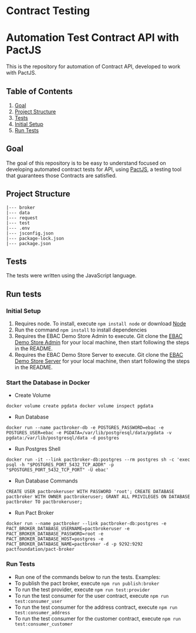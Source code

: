 # Contract Testing

# Automation Test Contract API with PactJS

This is the repository for automation of Contract API, developed to work with PactJS.

## Table of Contents

1. [Goal](#goal)
2. [Project Structure](#project-structure)
3. [Tests](#tests)
4. [Initial Setup](#initial-setup)
5. [Run Tests](#run-tests)

## Goal

The goal of this repository is to be easy to understand focused on developing automated contract tests for API, using [PactJS](https://github.com/pact-foundation/pact-js), a testing tool that guarantees those Contracts are satisfied.

## Project Structure

```
|--- broker
|--- data
|--- request
|--- test
|--- .env
|--- jsconfig.json
|--- package-lock.json
|--- package.json
```

## Tests

The tests were written using the JavaScript language.

## Run tests

### Initial Setup

1. Requires node. To install, execute `npm install node` or download [Node](https://nodejs.org/en/download/)
2. Run the command `npm install` to install dependencies
3. Requires the EBAC Demo Store Admin to execute. Git clone the [EBAC Demo Store Admin](https://github.com/EBAC-QE/ebac-demo-store-admin.git) for your local machine, then start following the steps in the README.
4. Requires the EBAC Demo Store Server to execute. Git clone the [EBAC Demo Store Server](https://github.com/EBAC-QE/ebac-demo-store-server.git) for your local machine, then start following the steps in the README.

### Start the Database in Docker

- Create Volume
```
docker volume create pgdata docker volume inspect pgdata
```

- Run Database
```
docker run --name pactbroker-db -e POSTGRES_PASSWORD=ebac -e POSTGRES_USER=ebac -e PGDATA=/var/lib/postgresql/data/pgdata -v pgdata:/var/lib/postgresql/data -d postgres
```

- Run Postgres Shell
```
docker run -it --link pactbroker-db:postgres --rm postgres sh -c 'exec psql -h "$POSTGRES_PORT_5432_TCP_ADDR" -p "$POSTGRES_PORT_5432_TCP_PORT" -U ebac'
```

- Run Database Commands
```
CREATE USER pactbrokeruser WITH PASSWORD 'root'; CREATE DATABASE pactbroker WITH OWNER pactbrokeruser; GRANT ALL PRIVILEGES ON DATABASE pactbroker TO pactbrokeruser;
```

- Run Pact Broker
```
docker run --name pactbroker --link pactbroker-db:postgres -e PACT_BROKER_DATABASE_USERNAME=pactbrokeruser -e PACT_BROKER_DATABASE_PASSWORD=root -e PACT_BROKER_DATABASE_HOST=postgres -e PACT_BROKER_DATABASE_NAME=pactbroker -d -p 9292:9292 pactfoundation/pact-broker
```

### Run Tests

- Run one of the commands below to run the tests.
  Examples:
- To publish the pact broker, execute `npm run publish:broker`  
- To run the test provider, execute `npm run test:provider`
- To run the test consumer for the user contract, execute `npm run test:consumer_user`
- To run the test consumer for the address contract, execute `npm run test:consumer_address`
- To run the test consumer for the customer contract, execute `npm run test:consumer_customer`
<p>